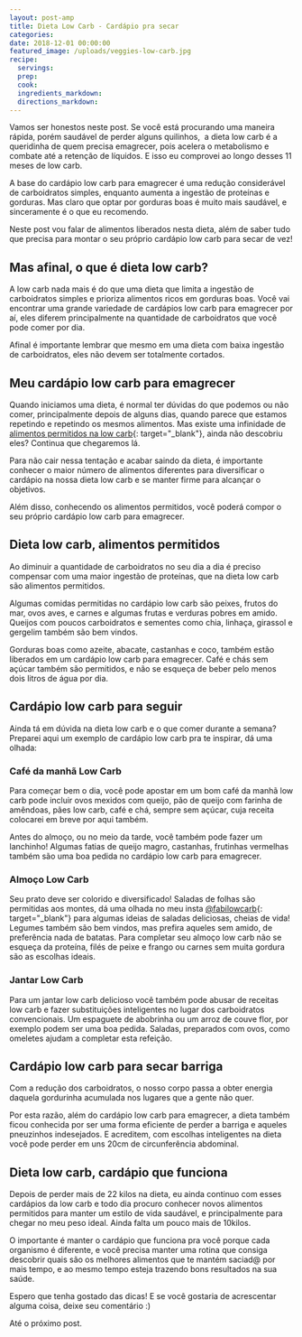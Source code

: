 ```yaml
---
layout: post-amp
title: Dieta Low Carb - Cardápio pra secar
categories:
date: 2018-12-01 00:00:00
featured_image: /uploads/veggies-low-carb.jpg
recipe:
  servings:
  prep:
  cook:
  ingredients_markdown:
  directions_markdown:
---
```


Vamos ser honestos neste post. Se voc&ecirc; est&aacute; procurando uma maneira r&aacute;pida, por&eacute;m saud&aacute;vel de perder alguns quilinhos,&nbsp; a dieta low carb &eacute; a queridinha de quem precisa emagrecer, pois acelera o metabolismo e combate at&eacute; a reten&ccedil;&atilde;o de l&iacute;quidos. E isso eu comprovei ao longo desses 11 meses de low carb.

A base do card&aacute;pio low carb para emagrecer &eacute; uma redu&ccedil;&atilde;o consider&aacute;vel de carboidratos simples, enquanto aumenta a ingest&atilde;o de prote&iacute;nas e gorduras. Mas claro que optar por gorduras boas &eacute; muito mais saud&aacute;vel, e sinceramente &eacute; o que eu recomendo.

Neste post vou falar de alimentos liberados nesta dieta, al&eacute;m de saber tudo que precisa para montar o seu pr&oacute;prio card&aacute;pio low carb para secar de vez!

## Mas afinal, o que &eacute; dieta low carb?

A low carb nada mais &eacute; do que uma dieta que limita a ingest&atilde;o de carboidratos simples e prioriza alimentos ricos em gorduras boas. Voc&ecirc; vai encontrar uma grande variedade de card&aacute;pios low carb para emagrecer por a&iacute;, eles diferem principalmente na quantidade de carboidratos que voc&ecirc; pode comer por dia.

Afinal &eacute; importante lembrar que mesmo em uma dieta com baixa ingest&atilde;o de carboidratos, eles n&atilde;o devem ser totalmente cortados.

## Meu card&aacute;pio low carb para emagrecer

Quando iniciamos uma dieta, &eacute; normal ter d&uacute;vidas do que podemos ou n&atilde;o comer, principalmente depois de alguns dias, quando parece que estamos repetindo e repetindo os mesmos alimentos. Mas existe uma infinidade de [alimentos permitidos na low carb](/lowcarb/2018/11/28/dieta-low-carb-alimentos-permitidos/){: target="_blank"}, ainda n&atilde;o descobriu eles? Continua que chegaremos l&aacute;.

Para n&atilde;o cair nessa tenta&ccedil;&atilde;o e acabar saindo da dieta, &eacute; importante conhecer o maior n&uacute;mero de alimentos diferentes para diversificar o card&aacute;pio na nossa dieta low carb e se manter firme para alcan&ccedil;ar o objetivos.

Al&eacute;m disso, conhecendo os alimentos permitidos, voc&ecirc; poder&aacute; compor o seu pr&oacute;prio card&aacute;pio low carb para emagrecer.

## Dieta low carb, alimentos permitidos

Ao diminuir a quantidade de carboidratos no seu dia a dia &eacute; preciso compensar com uma maior ingest&atilde;o de prote&iacute;nas, que na dieta low carb s&atilde;o alimentos permitidos.

Algumas comidas permitidas no card&aacute;pio low carb s&atilde;o peixes, frutos do mar, ovos aves, e carnes e algumas frutas e verduras pobres em amido. Queijos com poucos carboidratos e sementes como chia, linha&ccedil;a, girassol e gergelim tamb&eacute;m s&atilde;o bem vindos.

Gorduras boas como azeite, abacate, castanhas e coco, tamb&eacute;m est&atilde;o liberados em um card&aacute;pio low carb para emagrecer. Caf&eacute; e ch&aacute;s sem a&ccedil;&uacute;car tamb&eacute;m s&atilde;o permitidos, e n&atilde;o se esque&ccedil;a de beber pelo menos dois litros de &aacute;gua por dia.

## Card&aacute;pio low carb para seguir

Ainda t&aacute; em d&uacute;vida na dieta low carb e o que comer durante a semana? Preparei aqui um exemplo de card&aacute;pio low carb pra te inspirar, d&aacute; uma olhada:

### Caf&eacute; da manh&atilde; Low Carb

Para come&ccedil;ar bem o dia, voc&ecirc; pode apostar em um bom caf&eacute; da manh&atilde; low carb pode incluir ovos mexidos com queijo, p&atilde;o de queijo com farinha de am&ecirc;ndoas, p&atilde;es low carb, caf&eacute; e ch&aacute;, sempre sem a&ccedil;&uacute;car, cuja receita colocarei em breve por aqui tamb&eacute;m.

Antes do almo&ccedil;o, ou no meio da tarde, voc&ecirc; tamb&eacute;m pode fazer um lanchinho! Algumas fatias de queijo magro, castanhas, frutinhas vermelhas tamb&eacute;m s&atilde;o uma boa pedida no card&aacute;pio low carb para emagrecer.

### Almo&ccedil;o Low Carb

Seu prato deve ser colorido e diversificado! Saladas de folhas s&atilde;o permitidas aos montes, d&aacute; uma olhada no meu insta [@fabilowcarb](https://www.instagram.com/fabilowcarb/){: target="_blank"}&nbsp;para algumas ideias de saladas deliciosas, cheias de vida! Legumes tamb&eacute;m s&atilde;o bem vindos, mas prefira aqueles sem amido, de prefer&ecirc;ncia nada de batatas. Para completar seu almo&ccedil;o low carb n&atilde;o se esque&ccedil;a da prote&iacute;na, fil&eacute;s de peixe e frango ou carnes sem muita gordura s&atilde;o as escolhas ideais.&nbsp;

### Jantar Low Carb

Para um jantar low carb delicioso voc&ecirc; tamb&eacute;m pode abusar de receitas low carb e fazer substitui&ccedil;&otilde;es inteligentes no lugar dos carboidratos convencionais. Um espaguete de abobrinha ou um arroz de couve flor, por exemplo podem ser uma boa pedida. Saladas, preparados com ovos, como omeletes ajudam a completar esta refei&ccedil;&atilde;o.

## Card&aacute;pio low carb para secar barriga

Com a redu&ccedil;&atilde;o dos carboidratos, o nosso corpo passa a obter energia daquela gordurinha acumulada nos lugares que a gente n&atilde;o quer.

Por esta raz&atilde;o, al&eacute;m do card&aacute;pio low carb para emagrecer, a dieta tamb&eacute;m ficou conhecida por ser uma forma eficiente de perder a barriga e aqueles pneuzinhos indesejados. E acreditem, com escolhas inteligentes na dieta voc&ecirc; pode perder em uns 20cm de circunfer&ecirc;ncia abdominal.

## Dieta low carb, card&aacute;pio que funciona

Depois de perder mais de 22 kilos na dieta, eu ainda continuo com esses card&aacute;pios da low carb e todo dia procuro conhecer novos alimentos permitidos para manter um estilo de vida saud&aacute;vel, e principalmente para chegar no meu peso ideal. Ainda falta um pouco mais de 10kilos.

O importante &eacute; manter o card&aacute;pio que funciona pra voc&ecirc; porque cada organismo &eacute; diferente, e voc&ecirc; precisa manter uma rotina que consiga descobrir quais s&atilde;o os melhores alimentos que te mant&eacute;m saciad@ por mais tempo, e ao mesmo tempo esteja trazendo bons resultados na sua sa&uacute;de.

Espero que tenha gostado das dicas! E se voc&ecirc; gostaria de acrescentar alguma coisa, deixe seu coment&aacute;rio :)

At&eacute; o pr&oacute;ximo post.

&nbsp;

<br><br><br>&nbsp;